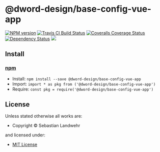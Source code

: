 <!-- TITLE/ -->

<h1>@dword-design/base-config-vue-app</h1>

<!-- /TITLE -->


<!-- BADGES/ -->

<span class="badge-npmversion"><a href="https://npmjs.org/package/@dword-design/base-config-vue-app" title="View this project on NPM"><img src="https://img.shields.io/npm/v/@dword-design/base-config-vue-app.svg" alt="NPM version" /></a></span>
<span class="badge-travisci"><a href="http://travis-ci.org/dword-design/base-config-vue-app" title="Check this project's build status on TravisCI"><img src="https://img.shields.io/travis/dword-design/base-config-vue-app/master.svg" alt="Travis CI Build Status" /></a></span>
<span class="badge-coveralls"><a href="https://coveralls.io/r/dword-design/base-config-vue-app" title="View this project's coverage on Coveralls"><img src="https://img.shields.io/coveralls/dword-design/base-config-vue-app.svg" alt="Coveralls Coverage Status" /></a></span>
<span class="badge-daviddm"><a href="https://david-dm.org/dword-design/base-config-vue-app" title="View the status of this project's dependencies on DavidDM"><img src="https://img.shields.io/david/dword-design/base-config-vue-app.svg" alt="Dependency Status" /></a></span>
<span class="badge-shields"><a href="https://img.shields.io/badge/renovate-enabled-brightgreen.svg"><img src="https://img.shields.io/badge/renovate-enabled-brightgreen.svg" /></a></span>

<!-- /BADGES -->


<!-- DESCRIPTION/ -->



<!-- /DESCRIPTION -->


<!-- INSTALL/ -->

<h2>Install</h2>

<a href="https://npmjs.com" title="npm is a package manager for javascript"><h3>npm</h3></a>
<ul>
<li>Install: <code>npm install --save @dword-design/base-config-vue-app</code></li>
<li>Import: <code>import * as pkg from ('@dword-design/base-config-vue-app')</code></li>
<li>Require: <code>const pkg = require('@dword-design/base-config-vue-app')</code></li>
</ul>

<!-- /INSTALL -->


<!-- LICENSE/ -->

<h2>License</h2>

Unless stated otherwise all works are:

<ul><li>Copyright &copy; Sebastian Landwehr</li></ul>

and licensed under:

<ul><li><a href="http://spdx.org/licenses/MIT.html">MIT License</a></li></ul>

<!-- /LICENSE -->
